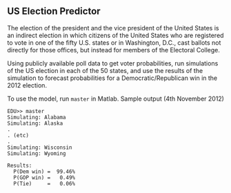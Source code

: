 ## US Election Predictor
The election of the president and the vice president of the United States is an indirect election in which citizens of the United States who are registered to vote in one of the fifty U.S. states or in Washington, D.C., cast ballots not directly for those offices, but instead for members of the Electoral College.

Using publicly available poll data to get voter probabilities, run simulations of the US election in each of the 50 states, and use the results of the simulation to forecast probabilities for a Democratic/Republican win in the 2012 election.

To use the model, run `master` in Matlab. Sample output (4th November 2012)

    EDU>> master
    Simulating: Alabama
    Simulating: Alaska
    .
    . (etc)
    .
    Simulating: Wisconsin
    Simulating: Wyoming

    Results:
      P(Dem win) =  99.46%
      P(GOP win) =   0.49%
      P(Tie)     =   0.06%

